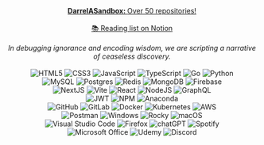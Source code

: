 <div align="center">
  <a href="https://github.com/DarrelASandbox"
    ><b>DarrelASandbox: </b>Over 50 repositories!</a
  >
</div>
<br />

<div align="center">
  <a href="https://darrela.notion.site/04c45fbb92cf4de2ad8109016df2c58e?v=d1cae15bda9944e1be5c5b8e848d35a2&pvs=4"
    >📚 Reading list on Notion</a
  >
</div>
<br />

<div align="center">
  <em>In debugging ignorance and encoding wisdom, we are scripting a narrative of ceaseless discovery.</em>
</div>
<br />

<div align="center">
  <img
    src="https://img.shields.io/badge/html5-%23E34F26.svg?style=for-the-badge&logo=html5&logoColor=white"
    alt="HTML5"
  />
  <img
    src="https://img.shields.io/badge/css3-%231572B6.svg?style=for-the-badge&logo=css3&logoColor=white"
    alt="CSS3"
  />
  <img
    src="https://img.shields.io/badge/javascript-%23323330.svg?style=for-the-badge&logo=javascript&logoColor=%23F7DF1E"
    alt="JavaScript"
  />
  <img
    src="https://img.shields.io/badge/typescript-%23007ACC.svg?style=for-the-badge&logo=typescript&logoColor=white"
    alt="TypeScript"
  />
  <img
    src="https://img.shields.io/badge/go-%2300ADD8.svg?style=for-the-badge&logo=go&logoColor=white"
    alt="Go"
  />
  <img
    src="https://img.shields.io/badge/python-3670A0?style=for-the-badge&logo=python&logoColor=ffdd54"
    alt="Python"
  />
</div>

<div align="center">
  <img
    src="https://img.shields.io/badge/mysql-%2300f.svg?style=for-the-badge&logo=mysql&logoColor=white"
    alt="MySQL"
  />
  <img
    src="https://img.shields.io/badge/postgres-%23316192.svg?style=for-the-badge&logo=postgresql&logoColor=white"
    alt="Postgres"
  />
  <img
    src="https://img.shields.io/badge/redis-%23DD0031.svg?style=for-the-badge&logo=redis&logoColor=white"
    alt="Redis"
  />
  <img
    src="https://img.shields.io/badge/MongoDB-%234ea94b.svg?style=for-the-badge&logo=mongodb&logoColor=white"
    alt="MongoDB"
  />
  <img
    src="https://img.shields.io/badge/Firebase-039BE5?style=for-the-badge&logo=Firebase&logoColor=white"
    alt="Firebase"
  />
</div>

<div align="center">
  <img
    src="https://img.shields.io/badge/Next-black?style=for-the-badge&logo=next.js&logoColor=white"
    alt="NextJS"
  />
  <img
    src="https://img.shields.io/badge/vite-%23646CFF.svg?style=for-the-badge&logo=vite&logoColor=white"
    alt="Vite"
  />
  <img
    src="https://img.shields.io/badge/react-%2320232a.svg?style=for-the-badge&logo=react&logoColor=%2361DAFB"
    alt="React"
  />
  <img
    src="https://img.shields.io/badge/node.js-6DA55F?style=for-the-badge&logo=node.js&logoColor=white"
    alt="NodeJS"
  />
  <img
    src="https://img.shields.io/badge/-GraphQL-E10098?style=for-the-badge&logo=graphql&logoColor=white"
    alt="GraphQL"
  />
</div>

<div align="center">
  <img
      src="https://img.shields.io/badge/JWT-black?style=for-the-badge&logo=JSON%20web%20tokens"
      alt="JWT"
    />
  <img
      src="https://img.shields.io/badge/NPM-%23000000.svg?style=for-the-badge&logo=npm&logoColor=white"
      alt="NPM"
    />
  <img
      src="https://img.shields.io/badge/Anaconda-%2344A833.svg?style=for-the-badge&logo=anaconda&logoColor=white"
      alt="Anaconda"
    />
</div>

<div align="center">
  <img
    src="https://img.shields.io/badge/github-%23121011.svg?style=for-the-badge&logo=github&logoColor=white"
    alt="GitHub"
  />
  <img
    src="https://img.shields.io/badge/gitlab-%23181717.svg?style=for-the-badge&logo=gitlab&logoColor=white"
    alt="GitLab"
  />
  <img
    src="https://img.shields.io/badge/docker-%230db7ed.svg?style=for-the-badge&logo=docker&logoColor=white"
    alt="Docker"
  />
  <img
    src="https://img.shields.io/badge/kubernetes-%23326ce5.svg?style=for-the-badge&logo=kubernetes&logoColor=white"
    alt="Kubernetes"
  />
  <img
    src="https://img.shields.io/badge/AWS-%23FF9900.svg?style=for-the-badge&logo=amazon-aws&logoColor=white"
    alt="AWS"
  />
</div>

<div align="center">
  <img
    src="https://img.shields.io/badge/Postman-FF6C37?style=for-the-badge&logo=postman&logoColor=white"
    alt="Postman"
  />
  <img
    src="https://img.shields.io/badge/Windows-0078D6?style=for-the-badge&logo=windows&logoColor=white"
    alt="Windows"
  />
  <img
    src="https://img.shields.io/badge/-Rocky%20Linux-%2310B981?style=for-the-badge&logo=rockylinux&logoColor=white"
    alt="Rocky"
  />
  <img
    src="https://img.shields.io/badge/mac%20os-000000?style=for-the-badge&logo=macos&logoColor=F0F0F0"
    alt="macOS"
  />
</div>

<div align="center">
  <img
    src="https://img.shields.io/badge/Visual%20Studio%20Code-0078d7.svg?style=for-the-badge&logo=visual-studio-code&logoColor=white"
    alt="Visual Studio Code"
  />
    <img
    src="https://img.shields.io/badge/Firefox-FF7139?style=for-the-badge&logo=Firefox-Browser&logoColor=white"
    alt="Firefox"
  />
  <img
    src="https://img.shields.io/badge/chatGPT-74aa9c?style=for-the-badge&logo=openai&logoColor=white"
    alt="chatGPT"
  />
  <img
    src="https://img.shields.io/badge/Spotify-1ED760?style=for-the-badge&logo=spotify&logoColor=white"
    alt="Spotify"
  />
</div>

<div align="center">
    <img
    src="https://img.shields.io/badge/Microsoft_Office-D83B01?style=for-the-badge&logo=microsoft-office&logoColor=white"
    alt="Microsoft Office"
  />
    <img
    src="https://img.shields.io/badge/Udemy-A435F0?style=for-the-badge&logo=Udemy&logoColor=white"
    alt="Udemy"
  />
    <img
    src="https://img.shields.io/badge/Discord-%235865F2.svg?style=for-the-badge&logo=discord&logoColor=white"
    alt="Discord"
  />
</div>

&nbsp;
